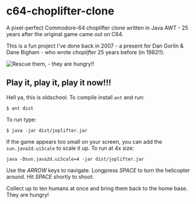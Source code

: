 # c64-choplifter-clone
A pixel-perfect Commodore-64 choplifter clone written in Java
AWT - 25 years after the original game came out on C64.

This is a fun project I've done back in 2007 - a present for Dan
Gorlin & Dane Bigham - who wrote *choplifter* 25 years before
(in 1982!!).

![Rescue them, - they are hungry!!](./doc/joplifter.gif)

## Play it, play it, play it now!!!

Hell ya, this is oldschool. To compile install `ant` and run:

```
$ ant dist
```

To run type:

```
$ java -jar dist/joplifter.jar
```

If the game appears too small on your screen, you can add the
`sun.java2d.uiScale` to scale it up. To run at 4x size:

```
java -Dsun.java2d.uiScale=4 -jar dist/joplifter.jar
```

Use the *ARROW* keys to navigate. Longpress *SPACE* to turn the
helicopter around. Hit *SPACE* shortly to shoot.

Collect up to ten humans at once and bring them back to the
home base.
They are hungry!
